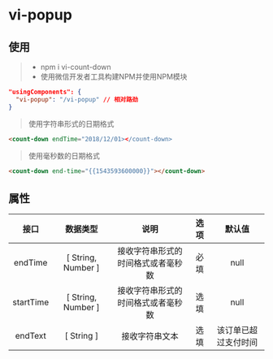 # vi-popup

## 使用

> * npm i vi-count-down
> * 使用微信开发者工具构建NPM并使用NPM模块


```json
"usingComponents": {
  "vi-popup": "/vi-popup" // 相对路劲
}
```

> 使用字符串形式的日期格式

```HTML
<count-down endTime="2018/12/01></count-down>
```

> 使用毫秒数的日期格式

```HTML
<count-down end-time="{{1543593600000}}"></count-down>
```

## 属性

| 接口 | 数据类型 | 说明 | 选项 | 默认值 |
| :--: | :--: | :--: | :--: | :--: |
| endTime | [ String, Number  ] | 接收字符串形式的时间格式或者毫秒数 | 必填 | null |
| startTime | [ String, Number  ] | 接收字符串形式的时间格式或者毫秒数 | 选填 | null |
| endText | [ String ] | 接收字符串文本 | 选填 | 该订单已超过支付时间 |
